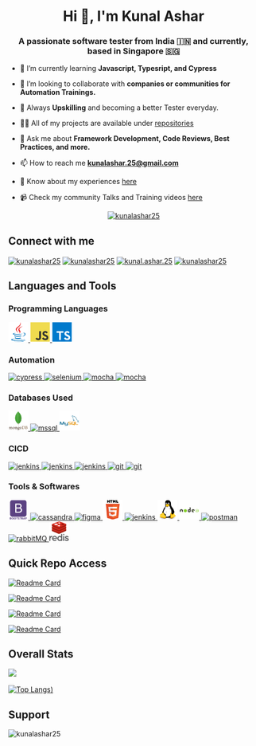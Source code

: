 <h1 align="center">Hi 👋, I'm Kunal Ashar</h1>
<h3 align="center">A passionate software tester from India 🇮🇳 and currently, based in Singapore 🇸🇬</h3>

- 🌱 I’m currently learning **Javascript, Typesript, and Cypress**

- 👯 I’m looking to collaborate with **companies or communities for Automation Trainings.**

- 🚀 Always **Upskilling** and becoming a better Tester everyday.

- 👨‍💻 All of my projects are available under [repositories](https://github.com/kunalashar25?tab=repositories)

- 💬 Ask me about **Framework Development, Code Reviews, Best Practices, and more.**

- 📫 How to reach me **kunalashar.25@gmail.com**

- 📄 Know about my experiences [here](https://www.linkedin.com/in/kunalashar25/)

- 📹 Check my community Talks and Training videos [here](https://www.youtube.com/playlist?list=PL04X0VDyz1kNi-PcQ9vuOIpAvVnZtZbL2)

<p align="center"> <a href="https://twitter.com/kunalashar25" target="blank"><img src="https://img.shields.io/twitter/follow/kunalashar25?logo=twitter&style=for-the-badge" alt="kunalashar25" /></a> </p>

<h2 align="left">Connect with me</h2>

<p align="left">
<a href="https://twitter.com/kunalashar25" target="blank"><img align="center" src="https://raw.githubusercontent.com/rahuldkjain/github-profile-readme-generator/master/src/images/icons/Social/twitter.svg" alt="kunalashar25" height="30" width="40" /></a>
<a href="https://linkedin.com/in/kunalashar25" target="blank"><img align="center" src="https://raw.githubusercontent.com/rahuldkjain/github-profile-readme-generator/master/src/images/icons/Social/linked-in-alt.svg" alt="kunalashar25" height="30" width="40" /></a>
<a href="https://fb.com/kunal.ashar.25" target="blank"><img align="center" src="https://raw.githubusercontent.com/rahuldkjain/github-profile-readme-generator/master/src/images/icons/Social/facebook.svg" alt="kunal.ashar.25" height="30" width="40" /></a>
<a href="https://instagram.com/kunalashar25" target="blank"><img align="center" src="https://raw.githubusercontent.com/rahuldkjain/github-profile-readme-generator/master/src/images/icons/Social/instagram.svg" alt="kunalashar25" height="30" width="40" /></a>
</p>

<h2 align="left">Languages and Tools</h2>

<h3 align="left">Programming Languages</h3>

<a href="https://www.java.com" target="_blank" rel="noreferrer"> <img src="https://raw.githubusercontent.com/devicons/devicon/master/icons/java/java-original.svg" alt="java" width="40" height="40"/> </a> <a href="https://developer.mozilla.org/en-US/docs/Web/JavaScript" target="_blank" rel="noreferrer"> <img src="https://raw.githubusercontent.com/devicons/devicon/master/icons/javascript/javascript-original.svg" alt="javascript" width="40" height="40"/> </a> <a href="https://www.typescriptlang.org/" target="_blank" rel="noreferrer"> <img src="https://raw.githubusercontent.com/devicons/devicon/master/icons/typescript/typescript-original.svg" alt="typescript" width="40" height="40"/> </a>

<h3 align="left">Automation</h3>

<a href="https://www.cypress.io" target="_blank" rel="noreferrer"> <img src="https://raw.githubusercontent.com/simple-icons/simple-icons/6e46ec1fc23b60c8fd0d2f2ff46db82e16dbd75f/icons/cypress.svg" alt="cypress" width="40" height="40"/> </a> <a href="https://www.selenium.dev" target="_blank" rel="noreferrer"> <img src="https://raw.githubusercontent.com/detain/svg-logos/780f25886640cef088af994181646db2f6b1a3f8/svg/selenium-logo.svg" alt="selenium" width="40" height="40"/> </a> <a href="https://mochajs.org" target="_blank" rel="noreferrer"> <img src="https://www.vectorlogo.zone/logos/mochajs/mochajs-icon.svg" alt="mocha" width="40" height="40"/> </a><a href="https://cucumber.io/" target="_blank" rel="noreferrer"> <img src="https://unpkg.com/simple-icons@6.0.0/icons/cucumber.svg" alt="mocha" width="40" height="40"/> </a>

<h3 align="left">Databases Used</h3>

<a href="https://www.mongodb.com/" target="_blank" rel="noreferrer"> <img src="https://raw.githubusercontent.com/devicons/devicon/master/icons/mongodb/mongodb-original-wordmark.svg" alt="mongodb" width="40" height="40"/> </a> <a href="https://www.microsoft.com/en-us/sql-server" target="_blank" rel="noreferrer"> <img src="https://www.svgrepo.com/show/303229/microsoft-sql-server-logo.svg" alt="mssql" width="40" height="40"/> </a> <a href="https://www.mysql.com/" target="_blank" rel="noreferrer"> <img src="https://raw.githubusercontent.com/devicons/devicon/master/icons/mysql/mysql-original-wordmark.svg" alt="mysql" width="40" height="40"/> </a>

<h3 align="left">CICD</h3>

<a href="https://www.jenkins.io" target="_blank" rel="noreferrer"> <img src="https://www.vectorlogo.zone/logos/jenkins/jenkins-icon.svg" alt="jenkins" width="40" height="40"/> </a><a href="https://buddy.works/" target="_blank" rel="noreferrer"> <img src="https://unpkg.com/simple-icons@6.0.0/icons/buddy.svg" alt="jenkins" width="40" height="40"/> </a><a href="https://bitbucket.org/" target="_blank" rel="noreferrer"> <img src="https://unpkg.com/simple-icons@6.0.0/icons/bitbucket.svg" alt="jenkins" width="40" height="40"/> </a><a href="https://git-scm.com/" target="_blank" rel="noreferrer"> <img src="https://www.vectorlogo.zone/logos/git-scm/git-scm-icon.svg" alt="git" width="40" height="40"/> </a><a href="https://about.gitlab.com/" target="_blank" rel="noreferrer"> <img src="https://unpkg.com/simple-icons@6.0.0/icons/gitlab.svg" alt="git" width="40" height="40"/> </a>

<h3 align="left">Tools & Softwares</h3>

<a href="https://getbootstrap.com" target="_blank" rel="noreferrer"> <img src="https://raw.githubusercontent.com/devicons/devicon/master/icons/bootstrap/bootstrap-plain-wordmark.svg" alt="bootstrap" width="40" height="40"/> </a> <a href="https://cassandra.apache.org/" target="_blank" rel="noreferrer"> <img src="https://www.vectorlogo.zone/logos/apache_cassandra/apache_cassandra-icon.svg" alt="cassandra" width="40" height="40"/> </a> <a href="https://www.figma.com/" target="_blank" rel="noreferrer"> <img src="https://www.vectorlogo.zone/logos/figma/figma-icon.svg" alt="figma" width="40" height="40"/> </a> <a href="https://www.w3.org/html/" target="_blank" rel="noreferrer"> <img src="https://raw.githubusercontent.com/devicons/devicon/master/icons/html5/html5-original-wordmark.svg" alt="html5" width="40" height="40"/> </a> <a href="https://www.jenkins.io" target="_blank" rel="noreferrer"> <img src="https://www.vectorlogo.zone/logos/jenkins/jenkins-icon.svg" alt="jenkins" width="40" height="40"/> </a> <a href="https://www.linux.org/" target="_blank" rel="noreferrer"> <img src="https://raw.githubusercontent.com/devicons/devicon/master/icons/linux/linux-original.svg" alt="linux" width="40" height="40"/> </a> <a href="https://nodejs.org" target="_blank" rel="noreferrer"> <img src="https://raw.githubusercontent.com/devicons/devicon/master/icons/nodejs/nodejs-original-wordmark.svg" alt="nodejs" width="40" height="40"/> </a> <a href="https://postman.com" target="_blank" rel="noreferrer"> <img src="https://www.vectorlogo.zone/logos/getpostman/getpostman-icon.svg" alt="postman" width="40" height="40"/> </a> <a href="https://www.rabbitmq.com" target="_blank" rel="noreferrer"> <img src="https://www.vectorlogo.zone/logos/rabbitmq/rabbitmq-icon.svg" alt="rabbitMQ" width="40" height="40"/> </a> <a href="https://redis.io" target="_blank" rel="noreferrer"> <img src="https://raw.githubusercontent.com/devicons/devicon/master/icons/redis/redis-original-wordmark.svg" alt="redis" width="40" height="40"/> </a>

<h2 align="left">Quick Repo Access</h2>

[![Readme Card](https://github-readme-stats.vercel.app/api/pin/?username=kunalashar25&repo=CoreJava&show_owner=true)](https://github.com/kunalashar25/CoreJava)

[![Readme Card](https://github-readme-stats.vercel.app/api/pin/?username=kunalashar25&repo=learn-javascript&show_owner=true)](https://github.com/kunalashar25/learn-javascript)

[![Readme Card](https://github-readme-stats.vercel.app/api/pin/?username=kunalashar25&repo=learn-typescript&show_owner=true)](https://github.com/kunalashar25/learn-typescript)

[![Readme Card](https://github-readme-stats.vercel.app/api/pin/?username=kunalashar25&repo=learn-cypress&show_owner=true)](https://github.com/kunalashar25/learn-cypress)

<h2 align="left">Overall Stats</h2>

![](https://github-readme-stats.vercel.app/api?username=kunalashar25&show_icons=true&count_private=true&include_all_commits=true)

[![Top Langs](https://github-readme-stats.vercel.app/api/top-langs/?username=kunalashar25&langs_count=5&hide=html,css&layout=compact&show_icons=true))](https://github.com/anuraghazra/github-readme-stats)

<h2 align="left">Support</h2>
<p><a href="https://www.buymeacoffee.com/kunalashar25"> <img align="left" src="https://cdn.buymeacoffee.com/buttons/v2/default-yellow.png" height="50" width="210" alt="kunalashar25" /></a></p>
</p>
